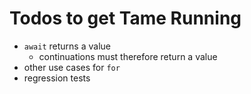 Todos to get Tame Running
=========================

 * `await` returns a value
   * continuations must therefore return a value
 * other use cases for `for`
 * regression tests


